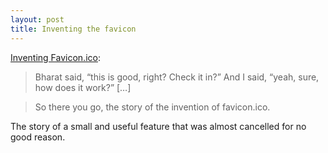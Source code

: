 ```yaml
---
layout: post
title: Inventing the favicon
---
```


[Inventing Favicon.ico](http://ruthlessray.wordpress.com/2013/09/02/inventing-favicon-ico/):

> Bharat said, “this is good, right? Check it in?” And I said, “yeah, sure, how does it work?” […]

> So there you go, the story of the invention of favicon.ico.

The story of a small and useful feature that was almost cancelled for no good reason.
